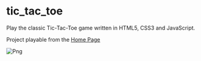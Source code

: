# tic_tac_toe
Play the classic Tic-Tac-Toe game written in HTML5, CSS3 and JavaScript.

Project playable from the [Home Page](https://danielecampione.github.io/)

![Png](https://i.ibb.co/smNcSv7/Immagine-2024-08-11-222850.png)
